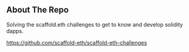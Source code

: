 ## About The Repo
Solving the scaffold.eth challenges to get to know and develop solidity dapps.

https://github.com/scaffold-eth/scaffold-eth-challenges 
